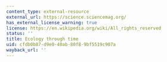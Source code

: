 ```yaml
---
content_type: external-resource
external_url: https://science.sciencemag.org/
has_external_license_warning: true
license: https://en.wikipedia.org/wiki/All_rights_reserved
status: ''
title: Ecology through time
uid: cfdb0b87-d9e0-40ab-80f8-9bf5519c907a
wayback_url: ''
---
```

